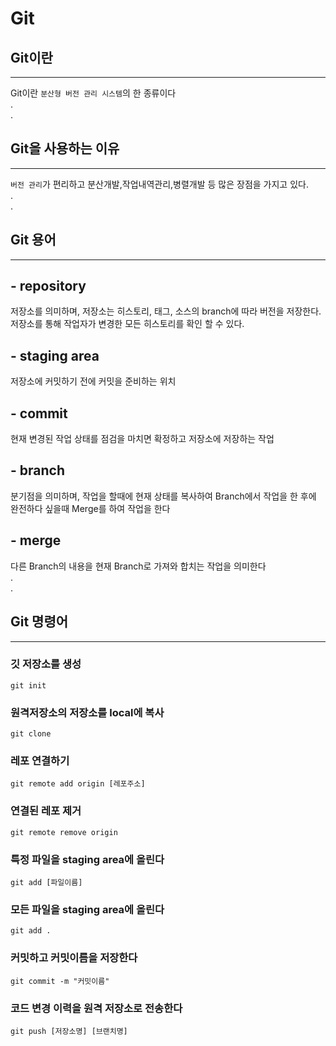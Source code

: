 # Git
## Git이란
- - -
Git이란 `분산형 버전 관리 시스템`의 한 종류이다  
.  
.
## Git을 사용하는 이유
- - -
`버전 관리`가 편리하고 분산개발,작업내역관리,병렬개발 등 많은 장점을 가지고 있다.  
.  
.  
## Git 용어
- - -
## - repository
저장소를 의미하며, 저장소는 히스토리, 태그, 소스의 branch에 따라 버전을 저장한다. 저장소를 통해 작업자가 변경한 모든 히스토리를 확인 할 수 있다.
## - staging area
저장소에 커밋하기 전에 커밋을 준비하는 위치
## - commit
현재 변경된 작업 상태를 점검을 마치면 확정하고 저장소에 저장하는 작업  
## - branch
분기점을 의미하며, 작업을 할때에 현재 상태를 복사하여 Branch에서 작업을 한 후에 완전하다 싶을때 Merge를 하여 작업을 한다  
## - merge
다른 Branch의 내용을 현재 Branch로 가져와 합치는 작업을 의미한다  
.  
. 
## Git 명령어
- - -
### 깃 저장소를 생성
`git init`
### 원격저장소의 저장소를 local에 복사
`git clone`
### 레포 연결하기
`git remote add origin [레포주소]`
### 연결된 레포 제거
`git remote remove origin`
### 특정 파일을 staging area에 올린다
`git add [파일이름]`
### 모든 파일을 staging area에 올린다
`git add .`
### 커밋하고 커밋이름을 저장한다
`git commit -m "커밋이름"`
### 코드 변경 이력을 원격 저장소로 전송한다
`git push [저장소명] [브랜치명]`